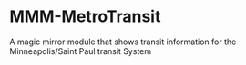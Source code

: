 # MMM-MetroTransit
A magic mirror module that shows transit information for the Minneapolis/Saint Paul transit System

